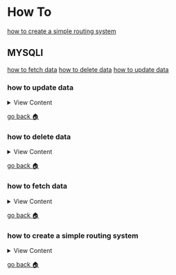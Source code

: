 # How To

[how to create a simple routing system][simple-router]

## MYSQLI

[how to fetch data][fetch-data]
[how to delete data][delete-data]
[how to update data][update-data]

[update-data]:#how-to-update-data
[delete-data]:#how-to-delete-data
[fetch-data]:#how-to-fetch-data
[simple-router]:#how-to-create-a-simple-routing-system
[home]:#how-to


### how to update data

<details>
<summary>
View Content
</summary>

```php
<?php

$sql = new mysqli("localhost","username","password","Testing");

if($sql->connect_error){

  echo "PHP error my nig : ".$sql->connect_errno;
}

$query = "update animals set animal='mongoose' where id=2";

if( $sql->query($query) == true){
  echo "row has been updated";
  $query = "select * from animals";
  $result = $sql->query($query);
}else{

  echo "something went wrong";
}

?>

<main>
    <section class="container">
    <?php

      if(!empty($result)){

        while($row = $result->fetch_assoc()){
          $id = $row['id'];
          $name = $row['animal'];
          $sex = $row['sex'];

          echo "<h2> $id </h2>";
          echo "<p> $name </p>";
          echo "<p> $sex </p>";
        }
        $result->free();
      }
      $sql->close();
     ?>

    </section>

</main>

```

</details>


[go back :house:][home]


### how to delete data

<details>
<summary>
View Content
</summary>

```php
<?php

$sql = new mysqli("localhost","username","password","Testing");

if($sql->connect_error){
  echo "something is wrong";

}

$query = "delete from animals where id = 1";

if ( $sql->query($query) == true){
  echo "<h2> row has been deleted</h2>";
  $query = "select * from animals";
  $result = $sql->query($query);
}else{
  echo "error";
}

?>

<main>
    <section class="container">
      <?php
        if (!empty($result) ){

          while($row = $result->fetch_assoc()){

            echo "<h2> ".$row['id']." </h2> <p> ".$row['animal']." </p><p> ".$row['sex']."</p>";

          }

            $result->free();
        }
      $sql->close();
        ?>

    </section>

</main>

```

</details>


[go back :house:][home]

### how to fetch data

<details>
<summary>
View Content
</summary>

<details>
<summary>
With Functions
</summary>
```php

 <?php

 // connects php to mysql
 $conn = mysqli_connect("localhost","jermaine","yurizan8","Testing");


 // checks if there is a connection error
 if (mysqli_connect_errno())
  {
  echo "Failed to connect to MySQL: " . mysqli_connect_error();
  }


 $sql = "select * from animals";


 ?>


 <main>
    <section class="container">
        <?php
            if($result = mysqli_query($conn, $sql)){

              while($row = mysqli_fetch_assoc($result)){
                  $id = $row["id"];  
                  $animal = $row["animal"];  
                  $sex = $row["sex"];  
                  $farm = $row["farmer_id"];  
                  $create = $row["created_at"];  
                  $update = $row["updated_at"];  

                    echo "<div><h3>$id: $animal</h3> <ul> <li>sex: $sex</li><li>farm id: $farm</li><li>born: $create</li><li>current date: $update</li> </ul></div>";
                }

        }


        mysqli_free_result();
        mysqli_close();
        ?>

    </section>

   </main>
```
</details>


<details>
<summary>
With OOP
</summary>

#### Or with OOP

```php
<?php
$sql = new mysqli("localhost","jermaine","yurizan8","Testing");
if($sql->connect_errno){
    echo "Big Error: ".$sql->connect_error;
}

$query = "select * from animals";
$result = $sql->query($query)
 ?>

 <main>
     <section class="container">
         <?php
             if($result){

               while($row = $result->fetch_assoc()){
                   $id = $row["id"];
                   $animal = $row["animal"];
                   $sex = $row["sex"];
                   $farm = $row["farmer_id"];
                   $create = $row["created_at"];
                   $update = $row["updated_at"];

                     echo "<div><h3>$id: $animal</h3> <ul> <li>sex: $sex</li><li>farm id: $farm</li><li>born: $create</li><li>current date: $update</li> </ul></div>";
                 }

         }


         $result->free();
         $sql->close();
         ?>

     </section>

 </main>

```

</details>


</details>

[go back :house:][home]



###  how to create a simple routing system

<details>
<summary>
View Content
</summary>

1. create an .htaccess file and add this

```
RewriteEngine On
RewriteCond %{REQUEST_FILENAME} !-f
RewriteRule . index.php [L]
RewriteEngine On
```

2. create an index file and add this

```php
$request_uri = explode('?', $_SERVER['REQUEST_URI'], 2);

// Route it up!
switch ($request_uri[0]) {
    // Home page
    case '/':
        require 'views/index.php';
        break;
    // About page
    case '/about':
        require 'views/about.php';
        break;
    // Everything else
    default:
        header('HTTP/1.0 404 Not Found');
        require 'views/404.php';
        break;
}
```
3. Now create index, about, and a 404 page and add whatever code you want in it. And that is about it


</details>

[go back :house:][home]

